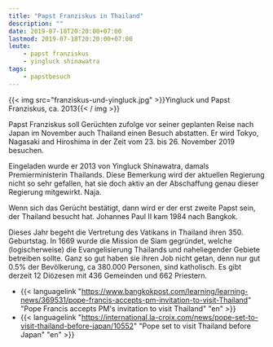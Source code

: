 ```yaml
---
title: "Papst Franziskus in Thailand"
description: ""
date: 2019-07-18T20:20:00+07:00
lastmod: 2019-07-18T20:20:00+07:00
leute:
    - papst franziskus
    - yingluck shinawatra
tags:
    - papstbesuch
---
```


{{< img src="franziskus-und-yingluck.jpg" >}}Yingluck und Papst Franziskus, ca. 2013{{< / img >}}

Papst Franziskus soll Ger&uuml;chten zufolge vor seiner geplanten Reise nach Japan im November auch Thailand einen Besuch abstatten. Er wird Tokyo, Nagasaki and Hiroshima in der Zeit vom 23. bis 26. November 2019 besuchen. 

Eingeladen wurde er 2013 von Yingluck Shinawatra, damals Premierministerin Thailands. Diese Bemerkung wird der aktuellen Regierung nicht so sehr gefallen, hat sie doch aktiv an der Abschaffung genau dieser Regierung mitgewirkt. Naja.

Wenn sich das Ger&uuml;cht best&auml;tigt, dann wird er der erst zweite Papst sein, der Thailand besucht hat. Johannes Paul II kam 1984 nach Bangkok. 

Dieses Jahr begeht die Vertretung des Vatikans in Thailand ihren 350. Geburtstag. In 1669 wurde die Mission de Siam gegr&uuml;ndet, welche (logischerweise) die Evangelisierung Thailands und naheliegender Gebiete betreiben sollte. Ganz so gut haben sie ihren Job nicht getan, denn nur gut 0.5% der Bev&ouml;lkerung, ca 380.000 Personen, sind katholisch. Es gibt derzeit 12 Di&ouml;zesen mit 436 Gemeinden und 662 Priestern.

- {{< languagelink "https://www.bangkokpost.com/learning/learning-news/369531/pope-francis-accepts-pm-invitation-to-visit-Thailand" "Pope Francis accepts PM's invitation to visit Thailand" "en" >}}
- {{< languagelink "https://international.la-croix.com/news/pope-set-to-visit-thailand-before-japan/10552" "Pope set to visit Thailand before Japan" "en" >}}

